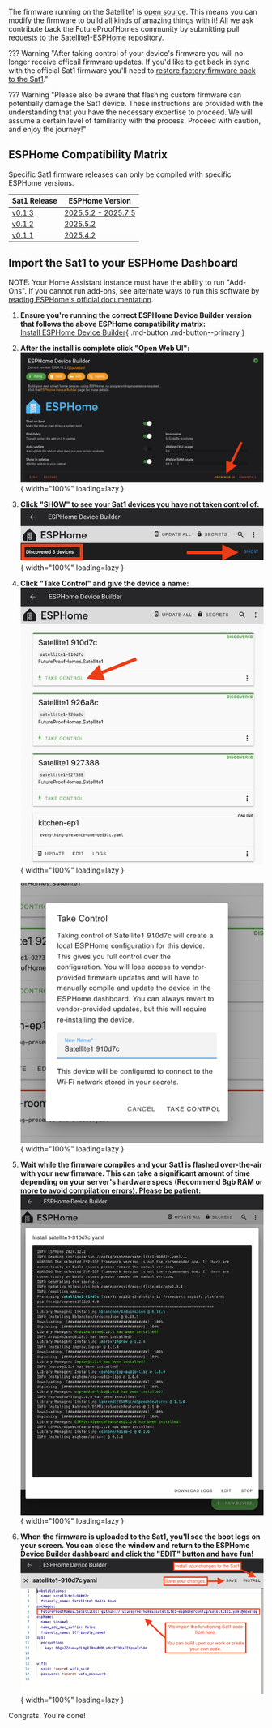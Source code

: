 The firmware running on the Satellite1 is [open source](https://github.com/FutureProofHomes/Satellite1-ESPHome/blob/develop/LICENSE).  This means you can modify the firmware to build all kinds of amazing things with it!  All we ask contribute back the FutureProofHomes community by submitting pull requests to the [Satellite1-ESPHome](https://github.com/FutureProofHomes/Satellite1-ESPHome) repository.

??? Warning "After taking control of your device's firmware you will no longer receive officail firmware updates. If you'd like to get back in sync with the official Sat1 firmware you'll need to [restore factory firmware back to the Sat1](/satellite1-faqs#faq_anchor_factory_reset)."

??? Warning "Please also be aware that flashing custom firmware can potentially damage the Sat1 device. These instructions are provided with the understanding that you have the necessary expertise to proceed. We will assume a certain level of familiarity with the process. Proceed with caution, and enjoy the journey!"

## ESPHome Compatibility Matrix
Specific Sat1 firmware releases can only be compiled with specific ESPHome versions.

| Sat1 Release      | ESPHome Version                          |
| ----------- | ------------------------------------ |
| [v0.1.3](https://github.com/FutureProofHomes/Satellite1-ESPHome/releases/tag/v0.1.3-beta.2)    | [2025.5.2 - 2025.7.5](https://github.com/esphome/esphome/releases/tag/2025.7.5) |
| [v0.1.2](https://github.com/FutureProofHomes/Satellite1-ESPHome/releases/tag/v0.1.2)    | [2025.5.2](https://github.com/esphome/esphome/releases/tag/2025.5.2) |
| [v0.1.1](https://github.com/FutureProofHomes/Satellite1-ESPHome/releases/tag/v0.1.1)    | [2025.4.2](https://github.com/esphome/esphome/releases/tag/2025.4.2)  |


## Import the Sat1 to your ESPHome Dashboard

NOTE: Your Home Assistant instance must have the ability to run "Add-Ons". If you cannot run add-ons, see alternate ways to run this software by [reading ESPHome's official documentation](https://esphome.io/guides/getting_started_hassio#installing-esphome-device-compiler).

1. <b>Ensure you're running the correct ESPHome Device Builder version that follows the above ESPHome compatibility matrix:</b>
<br>[Install ESPHome Device Builder](https://github.com/khenderick/esphome-legacy-addons){ .md-button .md-button--primary }

2. <b>After the install is complete click "Open Web UI":</b>
<br>![Open WebUI](/assets/esphome_device_builder/1_open_ui.png){ width="100%" loading=lazy }</br>

3. <b>Click "SHOW" to see your Sat1 devices you have not taken control of:</b>
<br>![Show Devices](/assets/esphome_device_builder/2_show_devices.png){ width="100%" loading=lazy }</br>

4. <b>Click "Take Control" and give the device a name:</b>
<br>![Take Control](/assets/esphome_device_builder/3_take_control.png){ width="100%" loading=lazy }</br>
<br>![Give device a name](/assets/esphome_device_builder/4_name_device.png){ width="100%" loading=lazy }</br>

5. <b>Wait while the firmware compiles and your Sat1 is flashed over-the-air with your new firmware. This can take a significant amount of time depending on your server's hardware specs (Recommend 8gb RAM or more to avoid compilation errors). Please be patient:</b>
<br>![Compile Firmware](/assets/esphome_device_builder/6_firmware_compile.png){ width="100%" loading=lazy }</br>

6. <b>When the firmware is uploaded to the Sat1, you'll see the boot logs on your screen. You can close the window and return to the ESPHome Device Builder dashboard and click the "EDIT" button and have fun!</b>
<br>![Edit the Firmware](/assets/esphome_device_builder/8_build_cool_stuff.png){ width="100%" loading=lazy }</br>

Congrats.  You're done!